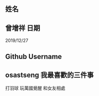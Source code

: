 姓名
----
曾增祥
日期
----
2019/12/27

Github Username
---------------
osastseng
我最喜歡的三件事
---------------
打羽球
玩萬國覺醒
和女友相處